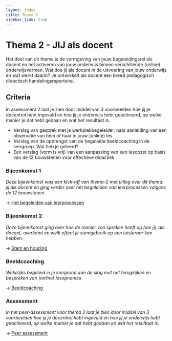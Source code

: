 ```yaml
---
layout: index
title: Thema 2
sidebar_link: true
---
```


# Thema 2 - JIJ als docent

Het doel van dit thema is de vormgeving van jouw begeleidingsrol als docent en het activeren van jouw onderwijs binnen verschillende (online) onderwijsvormen. Wat doe jij als docent in de uitvoering van jouw onderwijs en wat werkt daarin? Je ontwikkelt als docent een breed pedagogisch didactisch handelingsrepertoire.

## Criteria

In assessment 2 laat je zien door middel van 3 voorbeelden hoe jij je docentrol hebt ingevuld en hoe jij je onderwijs hebt geactiveerd, op welke manier je dat hebt gedaan en wat het resultaat is.

- Verslag van gesprek met je werkplekbegeleider, naar aanleiding van een observatie van hem of haar in jouw (online) les.
- Verslag van de opbrengst van de begeleide beeldcoaching in de leergroep. Wat heb je geleerd?
- Een verslag (vorm is vrij) van een aanpassing van een lesopzet op basis van de 12 bouwstenen voor effectieve didactiek

### Bijeenkomst 1

_Deze bijeenkomst was een kick-off van thema-2 met uitleg over dit thema: jij als docent en ging verder over het begeleiden van leerprocessen volgens de 12 bouwstenen._

→ [Het begeleiden van leerprocessen](../thema-2/bijeenkomst-1)

### Bijeenkomst 2

_Deze bijeenkomst ging over hoe de manier van spreken heeft op hoe jij, als docent, overkomt en welk effect je stemgebruik op een luisteraar kan hebben._

→ [Stem en houding](../thema-2/bijeenkomst-2)

### Beeldcoaching

_Wekelijks begeleid in je leergroep aan de slag met het terugkijken en bespreken van (online) lesopnames_

→ [Beeldcoaching](../thema-2/beeldcoaching)

### Assessment

_In het peer-assessment voor thema 2 laat je zien door middel van 3 voorbeelden hoe jij je docentrol hebt ingevuld en hoe jij je onderwijs hebt geactiveerd, op welke manier je dat hebt gedaan en wat het resultaat is._

→ [Peer assessment](../thema-2/assessment)

